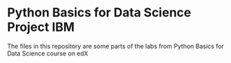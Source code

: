 # Python Basics for Data Science Project IBM  
The files in this repository are some parts of the labs from Python Basics for Data Science course on edX
